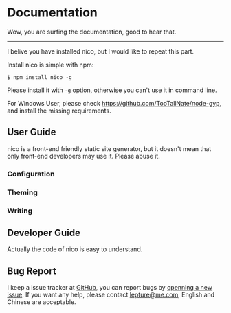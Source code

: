 # Documentation

Wow, you are surfing the documentation, good to hear that.

-----------------

I belive you have installed nico, but I would like to repeat this part.

Install nico is simple with npm:

```
$ npm install nico -g
```

Please install it with ``-g`` option, otherwise you can't use it in command line.

For Windows User, please check <https://github.com/TooTallNate/node-gyp>, and install the missing requirements.


## User Guide

nico is a front-end friendly static site generator, but it doesn't mean that only front-end developers may use it. Please abuse it.

### Configuration


### Theming


### Writing


## Developer Guide

Actually the code of nico is easy to understand.


## Bug Report

I keep a issue tracker at [GitHub](https://github.com/lepture/nico/issues),
you can report bugs by [openning a new issue](https://github.com/lepture/nico/issues/new).
If you want any help, please contact <lepture@me.com>, English and Chinese are acceptable.
